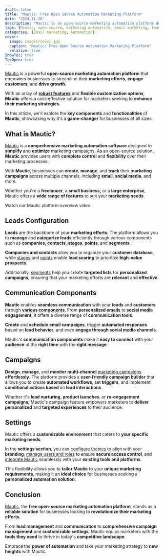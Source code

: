 ```yaml
---
draft: false
title: "Mautic: Free Open Source Automation Marketing Platform"
date: "2024-11-20"
description: "Mautic is an open-source marketing automation platform designed to help businesses streamline marketing, engage customers, and drive growth. It offers robust features like lead management, multi-channel campaigns, and flexible customization options, making it an ideal tool for marketers of all sizes."
tags: [Mautic, open-source, marketing automation, email marketing, leads management, marketing campaigns, customer engagement, automation platform, social media, email campaigns, marketing tools, business growth, customizable, multi-channel, targeted campaigns, marketing strategy]
categories: [Email marketing, Automation]
cover:
  image: images/cover.jpg
  caption: "Mautic: Free Open Source Automation Marketing Platform"
  relative: true
ShowToc: true
TocOpen: true
---
```



[Mautic](https://octabyte.io/applications/email-marketing/mautic) is a powerful **open\-source marketing automation platform** that empowers businesses to streamline their **marketing efforts**, **engage customers**, and **drive growth**. 

With an array of [**robust features**](https://www.mautic.org/tour?ref=blog.octabyte.io) and **flexible customization options**, **Mautic** offers a cost\-effective solution for marketers seeking to **enhance their marketing strategies**. 

In this article, we'll explore the **key components** and **functionalities** of **Mautic**, showcasing why it's a **game\-changer** for businesses of all sizes.

## What is Mautic?

[Mautic](https://octabyte.io/applications/email-marketing/mautic) is a **comprehensive marketing automation software** designed to **simplify** and **optimize** marketing campaigns. As an open\-source solution, **Mautic** provides users with **complete control** and **flexibility** over their marketing processes. 

With **Mautic**, businesses can **create**, **manage**, and **track** their **marketing campaigns** across multiple channels, including **email**, **social media**, and more.

Whether you're a **freelancer**, a **small business,** or a **large enterprise**, [Mautic](https://octabyte.io/applications/email-marketing/mautic) offers a **wide range of features** to suit your **marketing needs**.



Watch our Mautic platform overview video



## Leads Configuration

**Leads** are the backbone of your **marketing efforts**. The platform allows you to **manage** and **categorize leads** efficiently through various components such as **companies**, **contacts**, **stages**, **points**, and **segments**. 

**Companies and contacts** allow you to organize your **customer database**, while [stages](https://docs.mautic.org/en/stages?ref=blog.octabyte.io) and [points](https://docs.mautic.org/en/points?ref=blog.octabyte.io) enable **lead scoring** to prioritize **high\-value prospects**. 

Additionally, [segments](https://docs.mautic.org/en/contacts/manage-segments?ref=blog.octabyte.io) help you create **targeted lists** for **personalized campaigns**, ensuring that your marketing efforts are **relevant** and **effective**.

## Communication Components

**Mautic** enables **seamless communication** with your **leads** and **customers** through [**various components**](https://docs.mautic.org/en/components?ref=blog.octabyte.io). From **personalized emails** to **social media engagement**, it offers a diverse range of **communication tools**. 

**Create** and **schedule** **email campaigns**, trigger **automated responses** based on **lead behavior**, and even **engage through social media channels**. 

Mautic's **communication components** make it **easy to connect** with your **audience** at the **right time** with the **right message**.

## Campaigns

**Design**, **manage**, and **monitor** **multi\-channel** [marketing campaigns](https://docs.mautic.org/en/campaigns?ref=blog.octabyte.io) **effortlessly**. The platform provides a **user\-friendly campaign builder** that allows you to create **automated workflows**, set **triggers**, and implement **conditional actions based** on **lead interactions**. 

Whether it's **lead nurturing**, **product launches**, or **re\-engagement campaigns**, Mautic's campaign feature empowers marketers to **deliver personalized** and **targeted experiences** to their audience.

## Settings

Mautic offers a **customizable environment** that caters to **your specific marketing needs**. 

In the **settings section**, you can [configure themes](https://docs.mautic.org/en/themes?ref=blog.octabyte.io) to align with your **branding**, [manage users and roles](https://docs.mautic.org/en/users-and-roles?ref=blog.octabyte.io) to ensure **secure access control**, and [integrate Mautic](https://docs.mautic.org/en/plugins?ref=blog.octabyte.io) seamlessly with your **existing tools and platforms**. 

This flexibility allows you to **tailor Mautic** to your **unique marketing requirements**, making it an **ideal choice** for businesses seeking a **personalized automation solution**.

## Conclusion

[Mautic](https://octabyte.io/applications/email-marketing/mautic), the **free open\-source marketing automation platform**, stands as a **reliable solution** for businesses looking to **revolutionize their marketing efforts**. 

From **lead management** and **communication** to **comprehensive campaign management** and **customizable settings**, Mautic equips marketers with the **tools they need** to thrive in today's **competitive landscape**. 

Embrace the **power of automation** and take your marketing strategy to **new heights** with Mautic.



